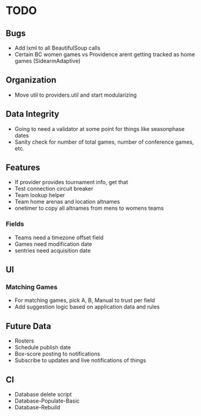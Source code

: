 TODO
====

## Bugs
* Add lxml to all BeautifulSoup calls
* Certain BC women games vs Providence arent getting tracked as home games (SidearmAdaptive)

## Organization
* Move util to providers.util and start modularizing

## Data Integrity
* Going to need a validator at some point for things like seasonphase dates
* Sanity check for number of total games, number of conference games, etc.

## Features
* If provider provides tournament info, get that
* Test connection circuit breaker
* Team lookup helper
* Team home arenas and location altnames
* onetimer to copy all altnames from mens to womens teams

### Fields
* Teams need a timezone offset field
* Games need modification date
* sentries need acquisition date

## UI
### Matching Games
* For matching games, pick A, B, Manual to trust per field
* Add suggestion logic based on application data and rules

## Future Data
* Rosters
* Schedule publish date
* Box-score posting to notifications
* Subscribe to updates and live notifications of things

## CI
* Database delete script
* Database-Populate-Basic
* Database-Rebuild
